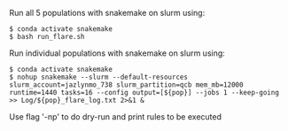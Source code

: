 Run all 5 populations with snakemake on slurm using:

	$ conda activate snakemake
 	$ bash run_flare.sh

Run individual populations with snakemake on slurm using:

	$ conda activate snakemake
	$ nohup snakemake --slurm --default-resources slurm_account=jazlynmo_738 slurm_partition=qcb mem_mb=12000 runtime=1440 tasks=16 --config output=[${pop}] --jobs 1 --keep-going >> Log/${pop}_flare_log.txt 2>&1 &

Use flag '-np' to do dry-run and print rules to be executed
